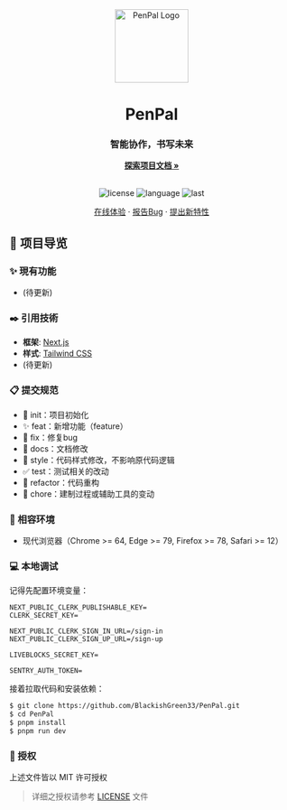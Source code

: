 <div align="center">
  <img width="130" src="https://github.com/BlackishGreen33/PenPal/blob/main/public/assets/images/logo.png" alt="PenPal Logo">
  <h1 align="center">PenPal</h1>
  <h3>智能协作，书写未来</h3>
  <a href="https://github.com/BlackishGreen33/PenPal"><strong>探索项目文档 »</strong></a>
  <br />
  <br />

![license](https://img.shields.io/github/license/BlackishGreen33/PenPal)
![language](https://img.shields.io/github/languages/top/BlackishGreen33/PenPal)
![last](https://img.shields.io/github/last-commit/BlackishGreen33/PenPal)

<a href="" target="_blank">在线体验</a>
·
<a href="https://github.com/BlackishGreen33/PenPal/issues">报告Bug</a>
·
<a href="https://github.com/BlackishGreen33/PenPal/issues">提出新特性</a>

</div>

## 🔖 项目导览

### ✨ 現有功能

- (待更新)

### ✒️ 引用技術

- **框架**: [Next.js](https://nextjs.org)
- **样式**: [Tailwind CSS](https://www.tailwindcss.cn/)
- (待更新)

### 📋 提交规范

- 🎉 init：项目初始化
- ✨ feat：新增功能（feature）
- 🐞 fix：修复bug
- 📃 docs：文档修改
- 🌈 style：代码样式修改，不影响原代码逻辑
- ✅ test：测试相关的改动
- 🔨 refactor：代码重构
- 🔧 chore：建制过程或辅助工具的变动

### 🎯 相容环境

- 现代浏览器（Chrome >= 64, Edge >= 79, Firefox >= 78, Safari >= 12）

### 💻 本地调试

记得先配置环境变量：

```env
NEXT_PUBLIC_CLERK_PUBLISHABLE_KEY=
CLERK_SECRET_KEY=

NEXT_PUBLIC_CLERK_SIGN_IN_URL=/sign-in
NEXT_PUBLIC_CLERK_SIGN_UP_URL=/sign-up

LIVEBLOCKS_SECRET_KEY=

SENTRY_AUTH_TOKEN=
```

接着拉取代码和安装依赖：

```bash
$ git clone https://github.com/BlackishGreen33/PenPal.git
$ cd PenPal
$ pnpm install
$ pnpm run dev
```

### 📝 授权

上述文件皆以 MIT 许可授权

> 详细之授权请参考 [LICENSE](LICENSE) 文件
